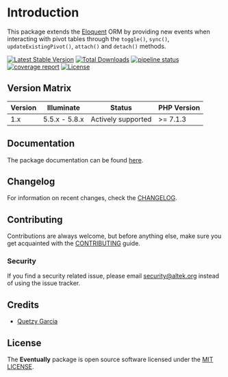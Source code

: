 # Introduction
This package extends the [Eloquent](https://laravel.com/docs/5.8/eloquent) ORM by providing new events when interacting with pivot tables through the `toggle()`, `sync()`, `updateExistingPivot()`, `attach()` and `detach()` methods.

[![Latest Stable Version](https://poser.pugx.org/altek/eventually/v/stable)](https://packagist.org/packages/altek/eventually) [![Total Downloads](https://poser.pugx.org/altek/eventually/downloads)](https://packagist.org/packages/altek/eventually) [![pipeline status](https://gitlab.com/altek/eventually/badges/master/pipeline.svg)](https://gitlab.com/altek/eventually/commits/master) [![coverage report](https://gitlab.com/altek/eventually/badges/master/coverage.svg)](https://gitlab.com/altek/eventually/commits/master) [![License](https://poser.pugx.org/altek/eventually/license)](https://packagist.org/packages/altek/eventually)

## Version Matrix
 Version   | Illuminate    | Status             | PHP Version
-----------|---------------|--------------------|-------------
 1.x       | 5.5.x - 5.8.x | Actively supported | >= 7.1.3

## Documentation
The package documentation can be found [here](https://altek.gitlab.io/eventually/).

## Changelog
For information on recent changes, check the [CHANGELOG](CHANGELOG.md).

## Contributing
Contributions are always welcome, but before anything else, make sure you get acquainted with the [CONTRIBUTING](CONTRIBUTING.md) guide.

### Security
If you find a security related issue, please email security@altek.org instead of using the issue tracker.

## Credits
- [Quetzy Garcia](https://gitlab.com/quetzyg)

## License
The **Eventually** package is open source software licensed under the [MIT LICENSE](LICENSE.md).
